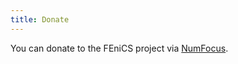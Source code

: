 ```yaml
---
title: Donate
---
```

You can donate to the FEniCS project via [NumFocus](https://numfocus.salsalabs.org/donate-to-fenics/index.html).
